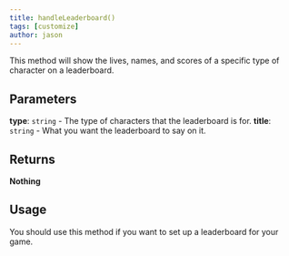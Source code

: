 ```yaml
---
title: handleLeaderboard()
tags: [customize]
author: jason
---
```

This method will show the lives, names, and scores of a specific type of character on a leaderboard.
## Parameters
**type**: `string` - The type of characters that the leaderboard is for.
**title**: `string` - What you want the leaderboard to say on it.
## Returns
**Nothing**
## Usage
You should use this method if you want to set up a leaderboard for your game.
